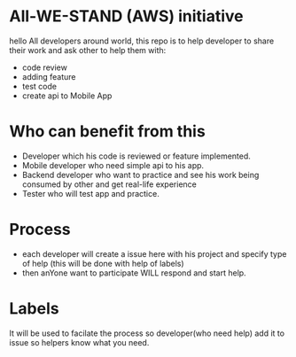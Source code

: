 # All-WE-STAND (AWS) initiative
hello All developers around world, this repo is to help developer to share their work and ask other to help them with: 
- code review 
- adding feature
- test code 
- create api to Mobile App

# Who can benefit from this 
- Developer which his code is reviewed or feature implemented.  
- Mobile developer who need simple api to his app.  
- Backend developer who want to practice and see his work being consumed by other and get real-life experience
- Tester who will test app and practice. 

# Process 
- each developer will create a issue here with his project and specify type of help (this will be done with help of labels)
- then anYone want to participate WILL respond and start help. 

# Labels 
It will be used to facilate the process so developer(who need help) add it to issue so helpers know what you need. 
